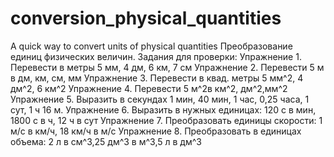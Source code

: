 # conversion_physical_quantities
A quick way to convert units of physical quantities
Преобразование единиц физических величин.
Задания для проверки:
Упражнение 1. Перевести в метры 5 мм, 4 дм, 6 км, 7 см
Упражнение 2. Перевести 5 м в дм, км, см, мм
Упражнение 3. Перевести в квад. метры 5 мм^2, 4 дм^2, 6 км^2
Упражнение 4. Перевести 5 м^2в км^2, дм^2,мм^2
Упражнение 5. Выразить в секундах 1 мин, 40 мин, 1 час, 0,25 часа, 1 сут, 1 ч 16 м.
Упражнение 6. Выразить в нужных единицах:
120 с в мин, 1800 с в ч, 12 ч в сут
Упражнение 7. Преобразовать единицы скорости:
1 м/с  в км/ч, 18 км/ч в м/с
Упражнение 8. Преобразовать в единицах объема:
2 л в см^3,25 дм^3  в м^3,5 л в дм^3
